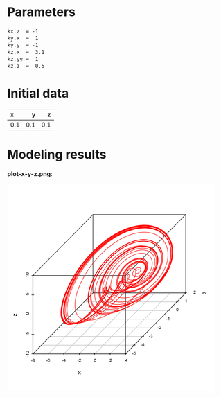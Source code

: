 # Parameters #
	kx.z  = -1
	ky.x  =  1
	ky.y  = -1
	kz.x  =  3.1
	kz.yy =  1
	kz.z  =  0.5

# Initial data #
|x    |    y|    z|
|:----|----:|----:|
|0.1  |  0.1|  0.1|




# Modeling results #
**plot-x-y-z.png**:

![plot-x-y-z.png](plot-x-y-z.png)

